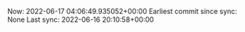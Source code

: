 Now: 2022-06-17 04:06:49.935052+00:00 Earliest commit since sync: None Last sync: 2022-06-16 20:10:58+00:00
